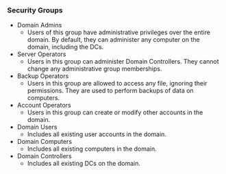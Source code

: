 ### Security Groups
- Domain Admins
  - Users of this group have administrative privileges over the entire domain. By default, they can administer any computer on the domain, including the DCs.
- Server Operators
  - Users in this group can administer Domain Controllers. They cannot change any administrative group memberships.
- Backup Operators
  - Users in this group are allowed to access any file, ignoring their permissions. They are used to perform backups of data on computers.
- Account Operators
  - Users in this group can create or modify other accounts in the domain.
- Domain Users
  - Includes all existing user accounts in the domain.
- Domain Computers
  - Includes all existing computers in the domain.
- Domain Controllers
  - Includes all existing DCs on the domain.
